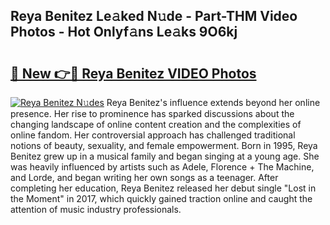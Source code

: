 ## Reya Benitez Le𝚊ked N𝚞de - Part-THM Video Photos - Hot Onlyf𝚊ns Le𝚊ks 9O6kj

# <h2><a href="http://ab69277.deff.icu/?id=Reya+Benitez">🔗 New 👉🔴 Reya Benitez VIDEO Photos</a></h2>

[![Reya Benitez N𝚞des](https://i.imgur.com/rIISA9y.gif)](http://ab69277.deff.icu/?id=Reya+Benitez)
Reya Benitez's influence extends beyond her online presence. Her rise to prominence has sparked discussions about the changing landscape of online content creation and the complexities of online fandom. Her controversial approach has challenged traditional notions of beauty, sexuality, and female empowerment. Born in 1995, Reya Benitez grew up in a musical family and began singing at a young age. She was heavily influenced by artists such as Adele, Florence + The Machine, and Lorde, and began writing her own songs as a teenager. After completing her education, Reya Benitez released her debut single "Lost in the Moment" in 2017, which quickly gained traction online and caught the attention of music industry professionals.
